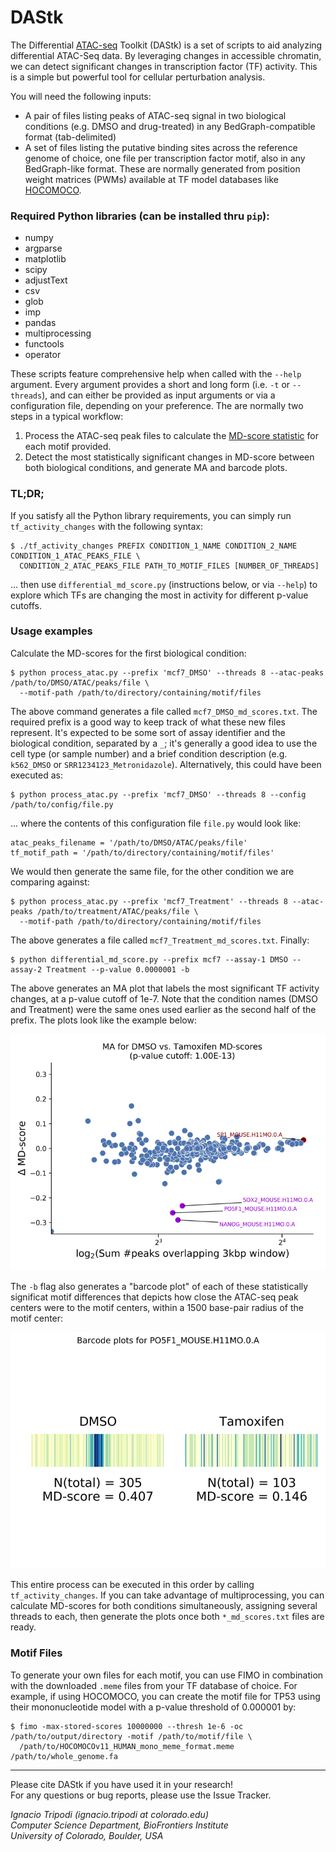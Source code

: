 # DAStk

The Differential [ATAC-seq](https://www.ncbi.nlm.nih.gov/pmc/articles/PMC4374986/) Toolkit (DAStk) is a set of scripts to aid analyzing differential ATAC-Seq data. By leveraging changes in accessible chromatin, we can detect significant changes in transcription factor (TF) activity. This is a simple but powerful tool for cellular perturbation analysis.

You will need the following inputs:

- A pair of files listing peaks of ATAC-seq signal in two biological conditions (e.g. DMSO and drug-treated) in any BedGraph-compatible format (tab-delimited)
- A set of files listing the putative binding sites across the reference genome of choice, one file per transcription factor motif, also in any BedGraph-like format. These are normally generated from position weight matrices (PWMs) available at TF model databases like [HOCOMOCO](http://hocomoco11.autosome.ru).

### Required Python libraries (can be installed thru `pip`):

* numpy
* argparse
* matplotlib
* scipy
* adjustText
* csv
* glob
* imp
* pandas
* multiprocessing
* functools
* operator

These scripts feature comprehensive help when called with the `--help` argument. Every argument provides a short and long form (i.e. `-t` or `--threads`), and can either be provided as input arguments or via a configuration file, depending on your preference. The are normally two steps in a typical workflow:

1. Process the ATAC-seq peak files to calculate the [MD-score statistic](https://genome.cshlp.org/content/28/3/334.short) for each motif provided.
2. Detect the most statistically significant changes in MD-score between both biological conditions, and generate MA and barcode plots.

### TL;DR;

If you satisfy all the Python library requirements, you can simply run `tf_activity_changes` with the following syntax:

    $ ./tf_activity_changes PREFIX CONDITION_1_NAME CONDITION_2_NAME CONDITION_1_ATAC_PEAKS_FILE \
      CONDITION_2_ATAC_PEAKS_FILE PATH_TO_MOTIF_FILES [NUMBER_OF_THREADS]

... then use `differential_md_score.py` (instructions below, or via `--help`) to explore which TFs are changing the most in activity for different p-value cutoffs.

### Usage examples

Calculate the MD-scores for the first biological condition:

    $ python process_atac.py --prefix 'mcf7_DMSO' --threads 8 --atac-peaks /path/to/DMSO/ATAC/peaks/file \
      --motif-path /path/to/directory/containing/motif/files

The above command generates a file called `mcf7_DMSO_md_scores.txt`. The required prefix is a good way to keep track of what these new files represent. It's expected to be some sort of assay identifier and the biological condition, separated by a `_`; it's generally a good idea to use the cell type (or sample number) and a brief condition description (e.g. `k562_DMSO` or `SRR1234123_Metronidazole`). Alternatively, this could have been executed as:

    $ python process_atac.py --prefix 'mcf7_DMSO' --threads 8 --config /path/to/config/file.py

... where the contents of this configuration file `file.py` would look like:

    atac_peaks_filename = '/path/to/DMSO/ATAC/peaks/file'
    tf_motif_path = '/path/to/directory/containing/motif/files'

We would then generate the same file, for the other condition we are comparing against:

    $ python process_atac.py --prefix 'mcf7_Treatment' --threads 8 --atac-peaks /path/to/treatment/ATAC/peaks/file \
      --motif-path /path/to/directory/containing/motif/files

The above generates a file called `mcf7_Treatment_md_scores.txt`. Finally:

    $ python differential_md_score.py --prefix mcf7 --assay-1 DMSO --assay-2 Treatment --p-value 0.0000001 -b

The above generates an MA plot that labels the most significant TF activity changes, at a p-value cutoff of 1e-7. Note that the condition names (DMSO and Treatment) were the same ones used earlier as the second half of the prefix. The plots look like the example below:

![Sample MA plot](./doc_files/sample_MA_plot.png)

The `-b` flag also generates a "barcode plot" of each of these statistically significat motif differences that depicts how close the ATAC-seq peak centers were to the motif centers, within a 1500 base-pair radius of the motif center:

![Sample barcode plot](./doc_files/sample_barcode_plot.png)

This entire process can be executed in this order by calling `tf_activity_changes`. If you can take advantage of multiprocessing, you can calculate MD-scores for both conditions simultaneously, assigning several threads to each, then generate the plots once both `*_md_scores.txt` files are ready.

### Motif Files

To generate your own files for each motif, you can use FIMO in combination with the downloaded `.meme` files from your TF database of choice. For example, if using HOCOMOCO, you can create the motif file for TP53 using their mononucleotide model with a p-value threshold of 0.000001 by:

    $ fimo -max-stored-scores 10000000 --thresh 1e-6 -oc /path/to/output/directory -motif /path/to/motif/file \
      /path/to/HOCOMOCOv11_HUMAN_mono_meme_format.meme /path/to/whole_genome.fa


-----

Please cite DAStk if you have used it in your research!  
For any questions or bug reports, please use the Issue Tracker.


*Ignacio Tripodi (ignacio.tripodi at colorado.edu)*  
*Computer Science Department, BioFrontiers Institute*  
*University of Colorado, Boulder, USA*
